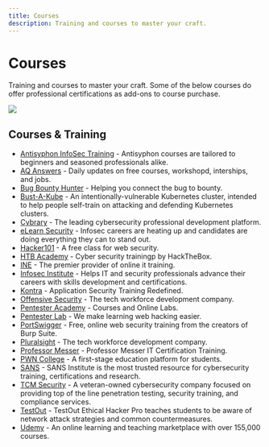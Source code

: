 ```yaml
---
title: Courses
description: Training and courses to master your craft.
---
```


# Courses

Training and courses to master your craft. Some of the below courses do offer professional certifications as add-ons to course purchase.

![](https://img.shields.io/badge/Tools%20%26%20Resources%20Available-22-757575?style=for-the-badge)

## Courses & Training

* [Antisyphon InfoSec Training](https://www.antisyphontraining.com/course-catalog/) - Antisyphon courses are tailored to beginners and seasoned professionals alike. 
* [AQ Answers](https://answersq.com/) - Daily updates on free courses, workshopd, interships, and jobs. 
* [Bug Bounty Hunter](https://www.bugbountyhunter.com/) - Helping you connect the bug to bounty. 
* [Bust-A-Kube](https://www.bustakube.com/) - An intentionally-vulnerable Kubernetes cluster, intended to help people self-train on attacking and defending Kubernetes clusters. 
* [Cybrary](https://www.cybrary.it/) - The leading cybersecurity professional development platform. 
* [eLearn Security](https://elearnsecurity.com/) - Infosec careers are heating up and candidates are doing everything they can to stand out. 
* [Hacker101](https://www.hacker101.com/) - A free class for web security. 
* [HTB Academy](https://academy.hackthebox.eu/) - Cyber security trainingp by HackTheBox. 
* [INE](https://ine.com/pages/cybersecurity) - The premier provider of online it training. 
* [Infosec Institute](https://www.infosecinstitute.com/) - Helps IT and security professionals advance their careers with skills development and certifications. 
* [Kontra](https://application.security/) - Application Security Training Redefined. 
* [Offensive Security](https://www.offensive-security.com/) - The tech workforce development company. 
* [Pentester Academy](https://www.pentesteracademy.com/) - Courses and Online Labs. 
* [Pentester Lab](https://www.pentesterlab.com/) - We make learning web hacking easier. 
* [PortSwigger](https://portswigger.net/web-security) - Free, online web security training from the creators of Burp Suite. 
* [Pluralsight](https://www.pluralsight.com/) - The tech workforce development company. 
* [Professor Messer](https://www.professormesser.com/) - Professor Messer IT Certification Training. 
* [PWN College](https://pwn.college/) - A first-stage education platform for students. 
* [SANS](https://www.sans.org/cyber-security-courses/?&focus-area=penetration-testing-ethical-hacking&training-format=) - SANS Institute is the most trusted resource for cybersecurity training, certifications and research. 
* [TCM Security](https://academy.tcm-sec.com/) - A veteran-owned cybersecurity company focused on providing top of the line penetration testing, security training, and compliance services. 
* [TestOut](https://w3.testout.com/courses/ethical-hacker-pro) - TestOut Ethical Hacker Pro teaches students to be aware of network attack strategies and common countermeasures. 
* [Udemy](https://www.udemy.com/courses/search/?q=penetration+testing&src=sac&kw=pen) - An online learning and teaching marketplace with over 155,000 courses. 